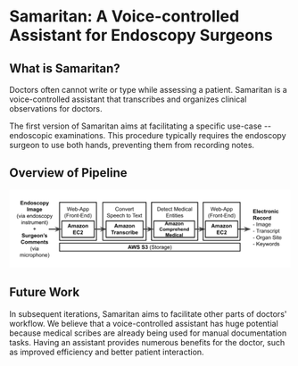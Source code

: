 # Samaritan: A Voice-controlled Assistant for Endoscopy Surgeons

## What is Samaritan? 
Doctors often cannot write or type while assessing a patient. Samaritan is a voice-controlled assistant that transcribes and organizes clinical observations for doctors. 

The first version of Samaritan aims at facilitating a specific use-case -- endoscopic examinations. This procedure typically requires the endoscopy surgeon to use both hands, preventing them from recording notes. 

## Overview of Pipeline
![Technical Pipeline](tech_pipeline.png)

## Future Work
In subsequent iterations, Samaritan aims to facilitate other parts of doctors' workflow. We believe that a voice-controlled assistant has huge potential because medical scribes are already being used for manual documentation tasks. Having an assistant provides numerous benefits for the doctor, such as improved efficiency and better patient interaction.
